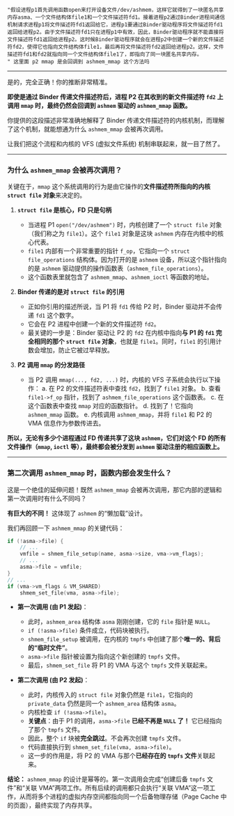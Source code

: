 ```
"假设进程p1首先调用函数open来打开设备文件/dev/ashmem，这样它就得到了一块匿名共享内存asma、一个文件结构体file1和一个文件描述符fd1。接着进程p2通过Binder进程间通信机制请求进程p1将文件描述符fd1返回给它，进程p1要通过Binder驱动程序将文件描述符fd1返回给进程p2。由于文件描述符fd1只在进程p1中有效，因此，Binder驱动程序就不能直接将文件描述符fd1返回给进程p2。这时候Binder驱动程序就会在进程p2中创建一个新的文件描述符fd2，使得它也指向文件结构体file1，最后再将文件描述符fd2返回给进程p2。这样，文件描述符fd1和fd2就指向同一个文件结构体file1了，即指向了同一块匿名共享内存。
" 这里面 p2 mmap 是会回调到 ashmem_mmap 这个方法吗
```

---
是的，完全正确！你的推断非常精准。

**即使是通过 Binder 传递文件描述符后，进程 P2 在其收到的新文件描述符 `fd2` 上调用 `mmap` 时，最终仍然会回调到 `ashmem` 驱动的 `ashmem_mmap` 函数。**

你提供的这段描述非常准确地解释了 Binder 传递文件描述符的内核机制，而理解了这个机制，就能想通为什么 `ashmem_mmap` 会被再次调用。

让我们把这个流程和内核的 VFS (虚拟文件系统) 机制串联起来，就一目了然了。

---

### 为什么 `ashmem_mmap` 会被再次调用？

关键在于，`mmap` 这个系统调用的行为是由它操作的**文件描述符所指向的内核 `struct file` 对象**来决定的。

1.  **`struct file` 是核心，FD 只是句柄**
    *   当进程 P1 `open("/dev/ashmem")` 时，内核创建了一个 `struct file` 对象（我们称之为 `file1`）。这个 `file1` 对象是这块 `ashmem` 内存在内核中的核心代表。
    *   `file1` 内部有一个非常重要的指针 `f_op`，它指向一个 `struct file_operations` 结构体。因为打开的是 `ashmem` 设备，所以这个指针指向的是 `ashmem` 驱动提供的操作函数表（`ashmem_file_operations`）。
    *   这个函数表里就包含了 `ashmem_mmap`、`ashmem_ioctl` 等函数的地址。

2.  **Binder 传递的是对 `struct file` 的引用**
    *   正如你引用的描述所说，当 P1 将 `fd1` 传给 P2 时，Binder 驱动并不会传递 `fd1` 这个数字。
    *   它会在 P2 进程中创建一个新的文件描述符 `fd2`。
    *   最关键的一步是：Binder 驱动让 P2 的 `fd2` 在内核中指向**与 P1 的 `fd1` 完全相同的那个 `struct file` 对象**，也就是 `file1`。同时，`file1` 的引用计数会增加，防止它被过早释放。

3.  **P2 调用 `mmap` 的分发路径**
    *   当 P2 调用 `mmap(..., fd2, ...)` 时，内核的 VFS 子系统会执行以下操作：
        a. 在 P2 的文件描述符表中查找 `fd2`，找到了 `file1` 对象。
        b. 查看 `file1->f_op` 指针，找到了 `ashmem_file_operations` 这个函数表。
        c. 在这个函数表中查找 `mmap` 对应的函数指针。
        d. 找到了！它指向 `ashmem_mmap` 函数。
        e. 内核调用 `ashmem_mmap`，并将 `file1` 和 P2 的 VMA 信息作为参数传进去。

**所以，无论有多少个进程通过 FD 传递共享了这块 `ashmem`，它们对这个 FD 的所有文件操作（`mmap`, `ioctl` 等），最终都会被分发到 `ashmem` 驱动注册的相应函数上。**

---

### 第二次调用 `ashmem_mmap` 时，函数内部会发生什么？

这是一个绝佳的延伸问题！既然 `ashmem_mmap` 会被再次调用，那它内部的逻辑和第一次调用时有什么不同吗？

**有巨大的不同！** 这体现了 `ashmem` 的“懒加载”设计。

我们再回顾一下 `ashmem_mmap` 的关键代码：

```c
if (!asma->file) {
    // ...
    vmfile = shmem_file_setup(name, asma->size, vma->vm_flags);
    // ...
    asma->file = vmfile;
}
// ...
if (vma->vm_flags & VM_SHARED)
    shmem_set_file(vma, asma->file);
```

*   **第一次调用 (由 P1 发起)**：
    *   此时，`ashmem_area` 结构体 `asma` 刚刚创建，它的 `file` 指针是 `NULL`。
    *   `if (!asma->file)` 条件成立，代码块被执行。
    *   `shmem_file_setup` 被调用，在内核的 `tmpfs` 中创建了那个**唯一的、背后的“临时文件”**。
    *   `asma->file` 指针被设置为指向这个新创建的 `tmpfs` 文件。
    *   最后，`shmem_set_file` 将 P1 的 VMA 与这个 `tmpfs` 文件关联起来。

*   **第二次调用 (由 P2 发起)**：
    *   此时，内核传入的 `struct file` 对象仍然是 `file1`，它指向的 `private_data` 仍然是同一个 `ashmem_area` 结构体 `asma`。
    *   内核检查 `if (!asma->file)`。
    *   **关键点**：由于 P1 的调用，`asma->file` **已经不再是 `NULL` 了！** 它已经指向了那个 `tmpfs` 文件。
    *   因此，整个 `if` 块被**完全跳过**。不会再次创建 `tmpfs` 文件。
    *   代码直接执行到 `shmem_set_file(vma, asma->file)`。
    *   这一步的作用是，将 P2 的 VMA 与那个**已经存在的 `tmpfs` 文件**关联起来。

**结论：**
`ashmem_mmap` 的设计是幂等的。第一次调用会完成“创建后备 `tmpfs` 文件”和“关联 VMA”两项工作。所有后续的调用都只会执行“关联 VMA”这一项工作，从而将多个进程的虚拟内存空间都指向同一个后备物理存储（Page Cache 中的页面），最终实现了内存共享。
